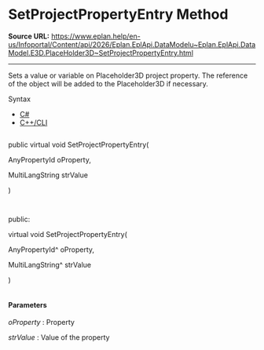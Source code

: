 # SetProjectPropertyEntry Method

**Source URL:** https://www.eplan.help/en-us/Infoportal/Content/api/2026/Eplan.EplApi.DataModelu~Eplan.EplApi.DataModel.E3D.PlaceHolder3D~SetProjectPropertyEntry.html

---

Sets a value or variable on Placeholder3D project property. The reference of the object will be added to the Placeholder3D if necessary.

Syntax

- [C#](#i-syntax-CS)
- [C++/CLI](#i-syntax-CPP2005)

```
```
public virtual void SetProjectPropertyEntry( 

   AnyPropertyId oProperty,

   MultiLangString strValue

)
```
```

```
```
public:

virtual void SetProjectPropertyEntry( 

   AnyPropertyId^ oProperty,

   MultiLangString^ strValue

)
```
```

#### Parameters

*oProperty*
:   Property

*strValue*
:   Value of the property

